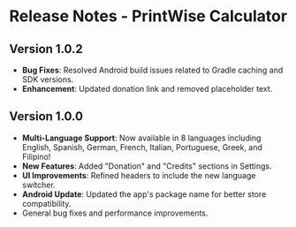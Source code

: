# Release Notes - PrintWise Calculator

## Version 1.0.2

- **Bug Fixes**: Resolved Android build issues related to Gradle caching and SDK versions.
- **Enhancement**: Updated donation link and removed placeholder text.

## Version 1.0.0

- **Multi-Language Support**: Now available in 8 languages including English, Spanish, German, French, Italian, Portuguese, Greek, and Filipino!
- **New Features**: Added "Donation" and "Credits" sections in Settings.
- **UI Improvements**: Refined headers to include the new language switcher.
- **Android Update**: Updated the app's package name for better store compatibility.
- General bug fixes and performance improvements.